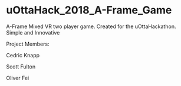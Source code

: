 # uOttaHack_2018_A-Frame_Game

A-Frame Mixed VR two player game.
Created for the uOttaHackathon.
Simple and Innovative

Project Members:

Cedric Knapp

Scott Fulton

Oliver Fei
